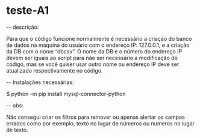 # teste-A1

-- descrição:

Para que o código funcione normalmente é necessário a criação do banco de dados na máquina do usuário com o endereço IP: 127.0.0.1, e a criação da DB com o nome “dbcsv”.
O nome da DB e o número do endereço IP devem ser iguais ao script para não ser necessário a modificação do código, mas se você quiser usar outro nome ou endereço IP deve ser atualizado respectivamente no código.



-- Instalações necessárias:

$ python -m pip install mysql-connector-python


-- obs: 

Não consegui criar os filtros para remover ou apenas alertar os campos errados como por exemplo, texto no lugar de números ou numeros no lugar de texto.
